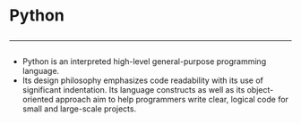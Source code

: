 # Python <hr>
- Python is an interpreted high-level general-purpose programming language. 
- Its design philosophy emphasizes code readability with its use of significant indentation. Its language constructs as well as its object-oriented approach aim to help programmers write clear, logical code for small and large-scale projects.
